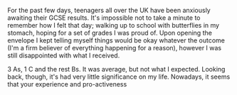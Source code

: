 <!--
Title: Grades Aren't Everything
Template: post
-->

For the past few days, teenagers all over the UK have been anxiously awaiting their GCSE results. It's impossible not to take a minute to remember how I felt that day; walking up to school with butterflies in my stomach, hoping for a set of grades I was proud of. Upon opening the envelope I kept telling myself things would be okay whatever the outcome (I'm a firm believer of everything happening for a reason), however I was still disappointed with what I received.

3 As, 1 C and the rest Bs. It was average, but not what I expected. Looking back, though, it's had very little significance on my life. Nowadays, it seems that your experience and pro-activeness 